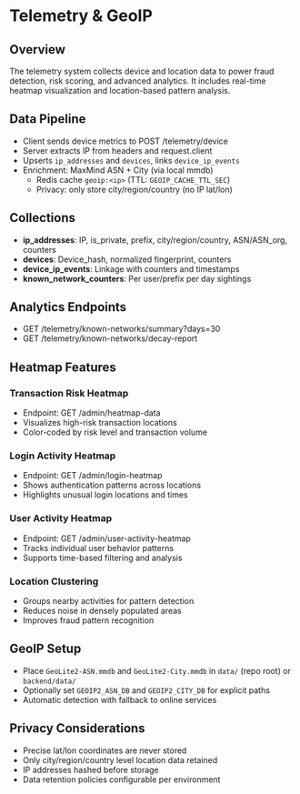 # Telemetry & GeoIP

## Overview

The telemetry system collects device and location data to power fraud detection, risk scoring, and advanced analytics. It includes real-time heatmap visualization and location-based pattern analysis.

## Data Pipeline

- Client sends device metrics to POST /telemetry/device
- Server extracts IP from headers and request.client
- Upserts `ip_addresses` and `devices`, links `device_ip_events`
- Enrichment: MaxMind ASN + City (via local mmdb)
  - Redis cache `geoip:<ip>` (TTL: `GEOIP_CACHE_TTL_SEC`)
  - Privacy: only store city/region/country (no IP lat/lon)

## Collections

- **ip_addresses**: IP, is_private, prefix, city/region/country, ASN/ASN_org, counters
- **devices**: Device_hash, normalized fingerprint, counters
- **device_ip_events**: Linkage with counters and timestamps
- **known_network_counters**: Per user/prefix per day sightings

## Analytics Endpoints

- GET /telemetry/known-networks/summary?days=30
- GET /telemetry/known-networks/decay-report

## Heatmap Features

### Transaction Risk Heatmap

- Endpoint: GET /admin/heatmap-data
- Visualizes high-risk transaction locations
- Color-coded by risk level and transaction volume

### Login Activity Heatmap

- Endpoint: GET /admin/login-heatmap
- Shows authentication patterns across locations
- Highlights unusual login locations and times

### User Activity Heatmap

- Endpoint: GET /admin/user-activity-heatmap
- Tracks individual user behavior patterns
- Supports time-based filtering and analysis

### Location Clustering

- Groups nearby activities for pattern detection
- Reduces noise in densely populated areas
- Improves fraud pattern recognition

## GeoIP Setup

- Place `GeoLite2-ASN.mmdb` and `GeoLite2-City.mmdb` in `data/` (repo root) or `backend/data/`
- Optionally set `GEOIP2_ASN_DB` and `GEOIP2_CITY_DB` for explicit paths
- Automatic detection with fallback to online services

## Privacy Considerations

- Precise lat/lon coordinates are never stored
- Only city/region/country level location data retained
- IP addresses hashed before storage
- Data retention policies configurable per environment
